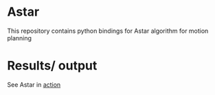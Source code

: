# Astar
This repository contains python bindings for Astar algorithm for motion planning

# Results/ output
See Astar in [action](https://github.com/addy1997/Astar/blob/master/Video/Astar2.mov)
